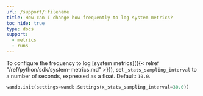 ```yaml
---
url: /support/:filename
title: How can I change how frequently to log system metrics?
toc_hide: true
type: docs
support:
  - metrics
  - runs
---
```


To configure the frequency to log [system metrics]({{< relref "/ref/python/sdk/system-metrics.md" >}}), set `_stats_sampling_interval` to a number of seconds, expressed as a float. Default: `10.0`.

```python
wandb.init(settings=wandb.Settings(x_stats_sampling_interval=30.0))
```
